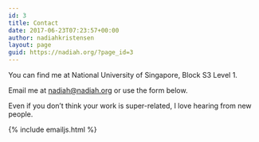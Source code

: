 ```yaml
---
id: 3
title: Contact
date: 2017-06-23T07:23:57+00:00
author: nadiahkristensen
layout: page
guid: https://nadiah.org/?page_id=3
---
```


You can find me at National University of Singapore, Block S3 Level 1.

Email me at <a href="mailto:nadiah@nadiah.org ">nadiah@nadiah.org</a> or use the form below.

<p> Even if you don’t think your work is super-related, I love hearing from new people. </p>

{% include emailjs.html %}
